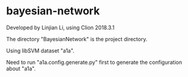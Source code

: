 # bayesian-network

Developed by Linjian Li, using Clion 2018.3.1

The directory "BayesianNetwork" is the project directory.

Using libSVM dataset "a1a".

Need to run "a1a.config.generate.py" first to generate the configuration about "a1a".
